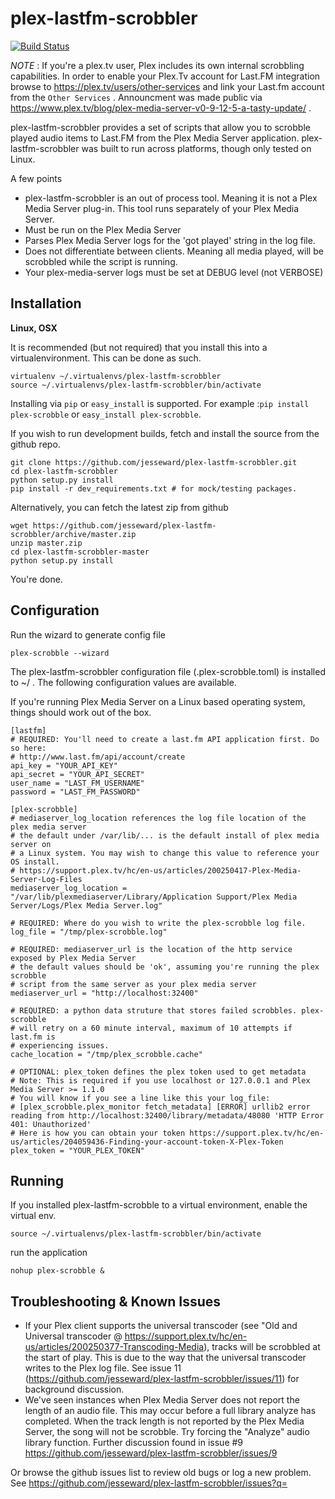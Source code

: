 plex-lastfm-scrobbler
=====================
[![Build Status](https://api.travis-ci.org/jesseward/plex-lastfm-scrobbler.svg?branch=master)](https://api.travis-ci.org/jesseward/plex-lastfm-scrobbler)

*NOTE* : If you're a plex.tv user, Plex includes its own internal scrobbling capabilities. In order to enable your Plex.Tv account for Last.FM integration browse to https://plex.tv/users/other-services and link your Last.fm account from the `Other Services` . Announcment was made public via https://www.plex.tv/blog/plex-media-server-v0-9-12-5-a-tasty-update/ .



plex-lastfm-scrobbler provides a set of scripts that allow you to scrobble played audio items to Last.FM from the Plex Media Server application. plex-lastfm-scrobbler was built to run across platforms, though only tested on Linux.

A few points

  - plex-lastfm-scrobbler is an out of process tool. Meaning it is not a Plex Media Server plug-in. This tool runs separately of your Plex Media Server.
  - Must be run on the Plex Media Server
  - Parses Plex Media Server logs for the 'got played' string in the log file.
  - Does not differentiate between clients. Meaning all media played, will be scrobbled while the script is running.
  - Your plex-media-server logs must be set at DEBUG level (not VERBOSE)

Installation
----

**Linux, OSX**

It is recommended (but not required) that you install this into a virtualenvironment. This can be done as such.

```
virtualenv ~/.virtualenvs/plex-lastfm-scrobbler
source ~/.virtualenvs/plex-lastfm-scrobbler/bin/activate
```

Installing via `pip` or `easy_install` is supported. For example :`pip install plex-scrobble` or `easy_install plex-scrobble`.

If you wish to run development builds, fetch and install the source from the github repo.
```
git clone https://github.com/jesseward/plex-lastfm-scrobbler.git
cd plex-lastfm-scrobbler
python setup.py install
pip install -r dev_requirements.txt # for mock/testing packages.
```

Alternatively, you can fetch the latest zip from github

```
wget https://github.com/jesseward/plex-lastfm-scrobbler/archive/master.zip
unzip master.zip
cd plex-lastfm-scrobbler-master
python setup.py install
```

You're done.

Configuration
-----------

Run the wizard to generate config file
```
plex-scrobble --wizard
```

The plex-lastfm-scrobbler configuration file (.plex-scrobble.toml) is installed to ~/ . The following configuration values are available.

If you're running Plex Media Server on a Linux based operating system, things should work out of the box.

```
[lastfm]
# REQUIRED: You'll need to create a last.fm API application first. Do so here:
# http://www.last.fm/api/account/create
api_key = "YOUR_API_KEY"
api_secret = "YOUR_API_SECRET"
user_name = "LAST_FM_USERNAME"
password = "LAST_FM_PASSWORD"

[plex-scrobble]
# mediaserver_log_location references the log file location of the plex media server
# the default under /var/lib/... is the default install of plex media server on
# a Linux system. You may wish to change this value to reference your OS install.
# https://support.plex.tv/hc/en-us/articles/200250417-Plex-Media-Server-Log-Files
mediaserver_log_location = "/var/lib/plexmediaserver/Library/Application Support/Plex Media Server/Logs/Plex Media Server.log"

# REQUIRED: Where do you wish to write the plex-scrobble log file.
log_file = "/tmp/plex-scrobble.log"

# REQUIRED: mediaserver_url is the location of the http service exposed by Plex Media Server
# the default values should be 'ok', assuming you're running the plex scrobble
# script from the same server as your plex media server
mediaserver_url = "http://localhost:32400"

# REQUIRED: a python data struture that stores failed scrobbles. plex-scrobble
# will retry on a 60 minute interval, maximum of 10 attempts if last.fm is
# experiencing issues.
cache_location = "/tmp/plex_scrobble.cache"

# OPTIONAL: plex_token defines the plex token used to get metadata
# Note: This is required if you use localhost or 127.0.0.1 and Plex Media Server >= 1.1.0
# You will know if you see a line like this your log_file:
# [plex_scrobble.plex_monitor fetch_metadata] [ERROR] urllib2 error reading from http://localhost:32400/library/metadata/48080 'HTTP Error 401: Unauthorized'
# Here is how you can obtain your token https://support.plex.tv/hc/en-us/articles/204059436-Finding-your-account-token-X-Plex-Token
plex_token = "YOUR_PLEX_TOKEN"
```

Running
--------

If you installed plex-lastfm-scrobble to a virtual environment, enable the virtual env.

```
source ~/.virtualenvs/plex-lastfm-scrobbler/bin/activate
```

run the application
```
nohup plex-scrobble &
```

Troubleshooting & Known Issues
-------------

* If your Plex client supports the universal transcoder (see "Old and Universal transcoder @ https://support.plex.tv/hc/en-us/articles/200250377-Transcoding-Media), tracks will be scrobbled at the start of play. This is due to the way that the universal transcoder writes to the Plex log file. See issue 11 (https://github.com/jesseward/plex-lastfm-scrobbler/issues/11) for background discussion.
* We've seen instances when Plex Media Server does not report the length of an audio file. This may occur before a full library analyze has completed. When the track length is not reported by the Plex Media Server, the song will not be scrobble. Try forcing the "Analyze" audio library function. Further discussion found in issue #9 https://github.com/jesseward/plex-lastfm-scrobbler/issues/9

Or browse the github issues list to review old bugs or log a new problem.  See https://github.com/jesseward/plex-lastfm-scrobbler/issues?q=

